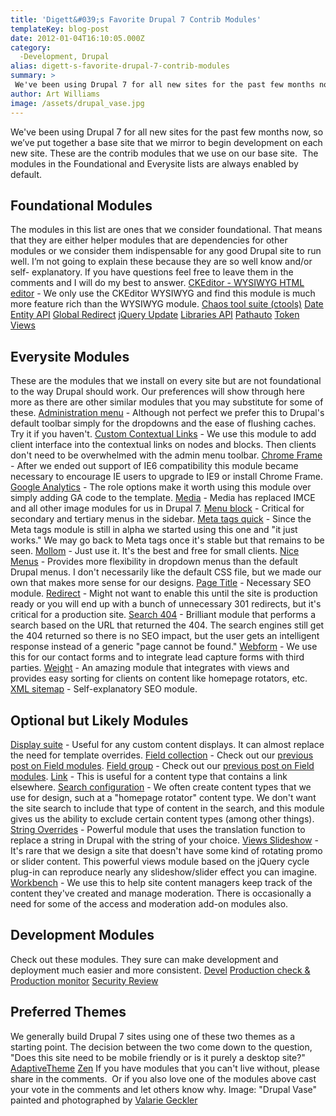 ```yaml
---
title: 'Digett&#039;s Favorite Drupal 7 Contrib Modules'
templateKey: blog-post
date: 2012-01-04T16:10:05.000Z
category: 
  -Development, Drupal
alias: digett-s-favorite-drupal-7-contrib-modules
summary: > 
 We've been using Drupal 7 for all new sites for the past few months now, so we’ve put together a base site that we mirror to begin development on each new site. These are the contrib modules that we use on our base site.  The modules in the Foundational and Everysite lists are always enabled by default.
author: Art Williams
image: /assets/drupal_vase.jpg
---
```


We've been using Drupal 7 for all new sites for the past few months now, so we’ve put together a base site that we mirror to begin development on each new site. These are the contrib modules that we use on our base site.  The modules in the Foundational and Everysite lists are always enabled by default.

Foundational Modules
--------------------

The modules in this list are ones that we consider foundational. That means that they are either helper modules that are dependencies for other modules or we consider them indispensable for any good Drupal site to run well. I’m not going to explain these because they are so well know and/or self- explanatory. If you have questions feel free to leave them in the comments and I will do my best to answer. [CKEditor - WYSIWYG HTML editor](https://www.drupal.org/project/ckeditor) - We only use the CKEditor WYSIWYG and find this module is much more feature rich than the WYSIWYG module. [Chaos tool suite (ctools)](https://www.drupal.org/project/ctools) [Date](https://www.drupal.org/project/date) [Entity API](https://www.drupal.org/project/entity) [Global Redirect](https://www.drupal.org/project/globalredirect) [jQuery Update](https://www.drupal.org/project/jquery_update) [Libraries API](https://www.drupal.org/project/libraries) [Pathauto](https://www.drupal.org/project/pathauto) [Token](https://www.drupal.org/project/token) [Views](https://www.drupal.org/project/views)

Everysite Modules
-----------------

These are the modules that we install on every site but are not foundational to the way Drupal should work. Our preferences will show through here more as there are other similar modules that you may substitute for some of these. [Administration menu](https://www.drupal.org/project/admin_menu) - Although not perfect we prefer this to Drupal's default toolbar simply for the dropdowns and the ease of flushing caches. Try it if you haven't. [Custom Contextual Links](https://www.drupal.org/project/ccl) - We use this module to add client interface into the contextual links on nodes and blocks. Then clients don't need to be overwhelmed with the admin menu toolbar. [Chrome Frame](https://www.drupal.org/project/chrome_frame) - After we ended out support of IE6 compatibility this module became necessary to encourage IE users to upgrade to IE9 or install Chrome Frame. [Google Analytics](https://www.drupal.org/project/google_analytics) - The role options make it worth using this module over simply adding GA code to the template. [Media](https://www.drupal.org/project/media) - Media has replaced IMCE and all other image modules for us in Drupal 7. [Menu block](https://www.drupal.org/project/menu_block) - Critical for secondary and tertiary menus in the sidebar. [Meta tags quick](https://www.drupal.org/project/metatags_quick) - Since the Meta tags module is still in alpha we started using this one and "it just works." We may go back to Meta tags once it's stable but that remains to be seen. [Mollom](https://www.drupal.org/project/mollom) - Just use it. It's the best and free for small clients. [Nice Menus](https://www.drupal.org/project/nice_menus) - Provides more flexibility in dropdown menus than the default Drupal menus. I don't necessarily like the default CSS file, but we made our own that makes more sense for our designs. [Page Title](https://www.drupal.org/project/page_title) - Necessary SEO module. [Redirect](https://www.drupal.org/project/redirect) - Might not want to enable this until the site is production ready or you will end up with a bunch of unnecessary 301 redirects, but it's critical for a production site. [Search 404](https://www.drupal.org/project/search404) - Brilliant module that performs a search based on the URL that returned the 404. The search engines still get the 404 returned so there is no SEO impact, but the user gets an intelligent response instead of a generic "page cannot be found." [Webform](https://www.drupal.org/project/webform) - We use this for our contact forms and to integrate lead capture forms with third parties. [Weight](https://www.drupal.org/project/weight) - An amazing module that integrates with views and provides easy sorting for clients on content like homepage rotators, etc. [XML sitemap](https://www.drupal.org/project/xmlsitemap) - Self-explanatory SEO module.

Optional but Likely Modules
---------------------------

[Display suite](https://www.drupal.org/project/ds) - Useful for any custom content displays. It can almost replace the need for template overrides. [Field collection](https://www.drupal.org/project/field_collection) - Check out our [previous post on Field modules](/blog/12/21/2011/5-fields-modules-drupal-7). [Field group](https://www.drupal.org/project/field_group) - Check out our [previous post on Field modules](/blog/12/21/2011/5-fields-modules-drupal-7). [Link](https://www.drupal.org/project/link) - This is useful for a content type that contains a link elsewhere. [Search configuration](https://www.drupal.org/project/search_config) - We often create content types that we use for design, such at a "homepage rotator" content type. We don't want the site search to include that type of content in the search, and this module gives us the ability to exclude certain content types (among other things). [String Overrides](https://www.drupal.org/project/stringoverrides) - Powerful module that uses the translation function to replace a string in Drupal with the string of your choice. [Views Slideshow](https://www.drupal.org/project/views_slideshow) - It's rare that we design a site that doesn't have some kind of rotating promo or slider content. This powerful views module based on the jQuery cycle plug-in can reproduce nearly any slideshow/slider effect you can imagine. [Workbench](https://www.drupal.org/project/workbench) - We use this to help site content managers keep track of the content they've created and manage moderation. There is occasionally a need for some of the access and moderation add-on modules also.

Development Modules
-------------------

Check out these modules. They sure can make development and deployment much easier and more consistent. [Devel](https://www.drupal.org/project/devel) [Production check & Production monitor](https://www.drupal.org/project/prod_check) [Security Review](https://www.drupal.org/project/security_review)

Preferred Themes
----------------

We generally build Drupal 7 sites using one of these two themes as a starting point. The decision between the two come down to the question, "Does this site need to be mobile friendly or is it purely a desktop site?" [AdaptiveTheme](https://www.drupal.org/project/adaptivetheme) [Zen](https://www.drupal.org/project/zen) If you have modules that you can't live without, please share in the comments.  Or if you also love one of the modules above cast your vote in the comments and let others know why. Image: "Drupal Vase" painted and photographed by [Valarie Geckler](/who-we-are/key-players)
